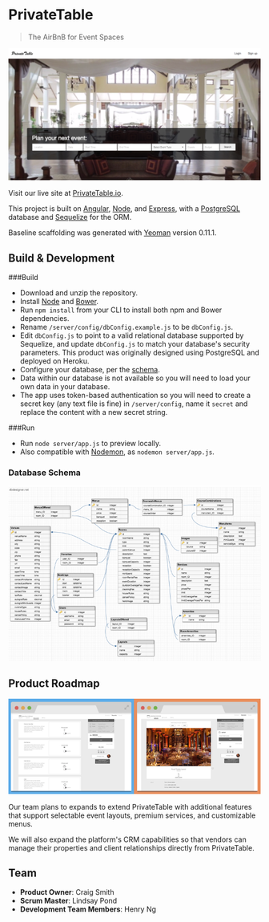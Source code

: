 # PrivateTable

> The AirBnB for Event Spaces

![PT HomePage](repo_assets/pthomepage.png "PrivateTable Homepage")

Visit our live site at [PrivateTable.io](http://www.privatetable.io/).

This project is built on [Angular](https://angularjs.org/), [Node](https://angularjs.org/), and [Express](http://expressjs.com/), with a [PostgreSQL](http://http://www.postgresql.org/) database and [Sequelize](http://docs.sequelizejs.com/en/latest/) for the ORM. 

Baseline scaffolding was generated with [Yeoman](https://github.com/yeoman/generator-angular)
version 0.11.1.

## Build & Development

###Build
- Download and unzip the repository.
- Install [Node](https://angularjs.org/) and [Bower](http://http://bower.io/).
- Run `npm install` from your CLI to install both npm and Bower dependencies.
- Rename `/server/config/dbConfig.example.js` to be `dbConfig.js`.
- Edit `dbConfig.js` to point to a valid relational database supported by Sequelize, and update `dbConfig.js` to match your database's security parameters. This product was originally designed using PostgreSQL and deployed on Heroku.
- Configure your database, per the [schema](#database-schema).
- Data within our database is not available so you will need to load your own data in your database.
- The app uses token-based authentication so you will need to create a secret key (any text file is fine) in `/server/config`, name it `secret` and replace the content with a new secret string.

###Run
- Run `node server/app.js` to preview locally.
- Also compatible with [Nodemon](https://github.com/remy/nodemon), as `nodemon server/app.js`.

### Database Schema

![db Schema](repo_assets/schema.png "Database Schema")

## Product Roadmap

![PT Roadmap](repo_assets/roadmap.png "PrivateTable Road Map")

Our team plans to expands to extend PrivateTable with additional features that support selectable event layouts, premium services, and customizable menus.

We will also expand the platform's CRM capabilities so that vendors can manage their properties and client relationships directly from PrivateTable.

## Team

  - __Product Owner__: Craig Smith
  - __Scrum Master__: Lindsay Pond
  - __Development Team Members__: Henry Ng


